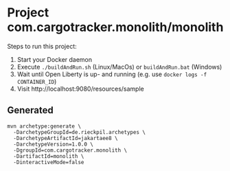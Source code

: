 # Project com.cargotracker.monolith/monolith

Steps to run this project:

1. Start your Docker daemon
2. Execute `./buildAndRun.sh` (Linux/MacOs) or `buildAndRun.bat` (Windows)
3. Wait until Open Liberty is up- and running (e.g. use `docker logs -f CONTAINER_ID`)
4. Visit http://localhost:9080/resources/sample



## Generated
```
mvn archetype:generate \
  -DarchetypeGroupId=de.rieckpil.archetypes \
  -DarchetypeArtifactId=jakartaee8 \
  -DarchetypeVersion=1.0.0 \
  -DgroupId=com.cargotracker.monolith \
  -DartifactId=monolith \
  -DinteractiveMode=false
```
